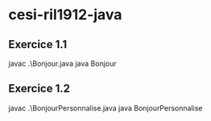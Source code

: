 # cesi-ril1912-java
## Exercice 1.1
javac .\Bonjour.java
java Bonjour
## Exercice 1.2
javac .\BonjourPersonnalise.java
java BonjourPersonnalise
